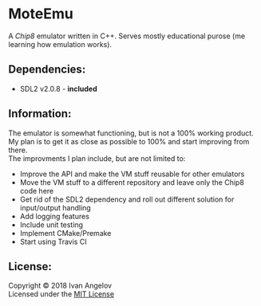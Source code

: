 MoteEmu
=======
A *Chip8* emulator written in C++. Serves mostly educational purose (me learning how emulation works).  

Dependencies:
-------------
* SDL2 v2.0.8 - **included**

Information:
-----------
The emulator is somewhat functioning, but is not a 100% working product. My plan is to get it as close as possible to 100% and start improving from there.  
The improvments I plan include, but are not limited to:
* Improve the API and make the VM stuff reusable for other emulators
* Move the VM stuff to a different repository and leave only the Chip8 code here
* Get rid of the SDL2 dependency and roll out different solution for input/output handling
* Add logging features
* Include unit testing
* Implement CMake/Premake
* Start using Travis CI

License:
--------
Copyright © 2018 Ivan Angelov  
Licensed under the [MIT License](LICENSE) 